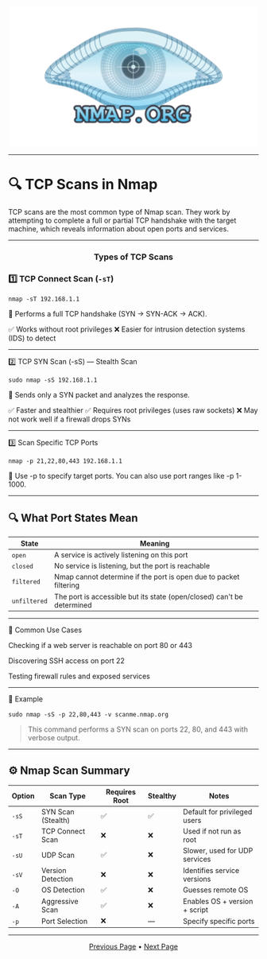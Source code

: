 <p align="center">
	<img src="https://raw.githubusercontent.com/xHak1m/Nmap/main/docs/images/nmap.png" width=500alt="Nmap"/>
</p>

---

# 🔍 TCP Scans in Nmap

TCP scans are the most common type of Nmap scan. They work by attempting to complete a full or partial TCP handshake with the target machine, which reveals information about open ports and services.

---

<h3 align="center">Types of TCP Scans</h3>

### 1️⃣ TCP Connect Scan (`-sT`)

```
nmap -sT 192.168.1.1
```

🔹 Performs a full TCP handshake (SYN → SYN-ACK → ACK).

✅ Works without root privileges
❌ Easier for intrusion detection systems (IDS) to detect

---

2️⃣ TCP SYN Scan (-sS) — Stealth Scan

```
sudo nmap -sS 192.168.1.1
```

🔹 Sends only a SYN packet and analyzes the response.

✅ Faster and stealthier
✅ Requires root privileges (uses raw sockets)
❌ May not work well if a firewall drops SYNs

---

3️⃣ Scan Specific TCP Ports

```
nmap -p 21,22,80,443 192.168.1.1
```

🔹 Use -p to specify target ports. You can also use port ranges like -p 1-1000.

---

## 🔍 What Port States Mean

| State        | Meaning                                                                 |
|--------------|-------------------------------------------------------------------------|
| `open`       | A service is actively listening on this port                            |
| `closed`     | No service is listening, but the port is reachable                      |
| `filtered`   | Nmap cannot determine if the port is open due to packet filtering       |
| `unfiltered` | The port is accessible but its state (open/closed) can't be determined  |

---

🔐 Common Use Cases

Checking if a web server is reachable on port 80 or 443

Discovering SSH access on port 22

Testing firewall rules and exposed services

---

💬 Example

```
sudo nmap -sS -p 22,80,443 -v scanme.nmap.org
```

> This command performs a SYN scan on ports 22, 80, and 443 with verbose output.

---

## ⚙️ Nmap Scan Summary

| Option      | Scan Type                 | Requires Root | Stealthy | Notes                          |
|-------------|---------------------------|---------------|----------|-------------------------------|
| `-sS`       | SYN Scan (Stealth)        | ✅            | ✅       | Default for privileged users  |
| `-sT`       | TCP Connect Scan          | ❌            | ❌       | Used if not run as root       |
| `-sU`       | UDP Scan                  | ✅            | ❌       | Slower, used for UDP services |
| `-sV`       | Version Detection         | ❌            | ❌       | Identifies service versions   |
| `-O`        | OS Detection              | ✅            | ❌       | Guesses remote OS             |
| `-A`        | Aggressive Scan           | ✅            | ❌       | Enables OS + version + script |
| `-p`        | Port Selection            | ❌            | —        | Specify specific ports        |

---

<p align="center">
	<a href="https://github.com/xHak1m/Nmap/blob/main/docs/resources/1%20-%20Basic/3%20-%20Basic%20Commands.md">Previous Page</a> • 
	<a href="https://github.com/xHak1m/Nmap/blob/main/docs/resources/2%20-%20Scan%20Types/2%20-%20UDP%20Scan.md">Next Page</a>
</p>
